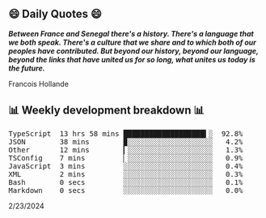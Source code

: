 ## 😄 Daily Quotes 😄

_**Between France and Senegal there's a history. There's a language that we both speak. There's a culture that we share and to which both of our peoples have contributed. But beyond our history, beyond our language, beyond the links that have united us for so long, what unites us today is the future.**_

Francois Hollande



## 📊 Weekly development breakdown 📊

<pre>TypeScript  13 hrs 58 mins ███████████████████▍░  92.8%
JSON        38 mins        ▉░░░░░░░░░░░░░░░░░░░░   4.2%
Other       12 mins        ▎░░░░░░░░░░░░░░░░░░░░   1.3%
TSConfig    7 mins         ▏░░░░░░░░░░░░░░░░░░░░   0.9%
JavaScript  3 mins         ░░░░░░░░░░░░░░░░░░░░░   0.4%
XML         2 mins         ░░░░░░░░░░░░░░░░░░░░░   0.3%
Bash        0 secs         ░░░░░░░░░░░░░░░░░░░░░   0.1%
Markdown    0 secs         ░░░░░░░░░░░░░░░░░░░░░   0.0%</pre>

2/23/2024